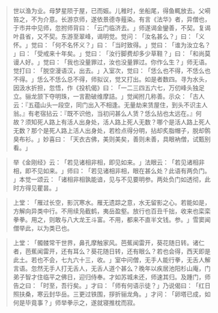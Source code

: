 > 世以渔为业。母梦星陨于屋，已而娠。儿稚时，坐船尾，得鱼輒放去。父嗬笞之，不为介意。长游京师，遂依景德寺薤染。有言《法华》者，异僧也，于市井中见师，忽拊师背曰：​「云门临济去。​」师遂谒金鑾善，不契。复谒叶县省，又不契。东游至翠峰，谒明觉。觉问：​「汝名甚么？​」曰：​「义怀。​」觉曰：​「何不名怀义？​」曰：​「当时致得。​」觉曰：​「谁为汝立名？​」曰：​「受戒来十年矣。​」觉曰：​「汝行脚费却多少草鞋？​」曰：​「和尚莫谩人好。​」觉曰：​「我也没量罪过，汝也没量罪过。你作么生？​」师无语。觉打曰：​「脱空漫语汉，出去。​」入室次，觉曰：​「恁么也不得，不恁么也不得。​」恁么不恁么总不得，师拟议，觉又打出。如是者数四。寻为水头，因汲水折担，忽悟，作《投机偈》曰：​「一二三四五六七，万仞峰头独足立。骊龙颔下夺明珠，一言勘破维摩詰。​」觉闻拊几称善。示众：​「古人云：『五蕴山头一段空，同门出入不相逢。无量劫来赁屋住，到头不识主人翁。』有老宿拈云：『既不识他，当初问甚么人赁？恁么拈也太远在。』何故？须知死人路上有活人出身处，活人路上死人无数？哪个是活人路上死人无数？那个是死人路上活人出身处，若检点得分明，拈却炙脂帽子，脱却鹘臭布衫。​」妙喜曰：​「天衣古佛，美则美矣，善则未善，具眼衲僧，试甄别看。​」

> 举《金刚经》云：​「若见诸相非相，即见如来。​」法眼云：​「若见诸相非相，即不见如来。​」师曰：​「若见诸相非相，眼在甚么处？此语有两负门。​」本觉一颂云：​「诸相非相孰能谙，见与不见要明参。两处负门如透彻，此时方得见瞿昙。​」

> 上堂：​「雁过长空，影沉寒水。雁无遗踪之意，水无留影之心。若能如是，方解向异类中行。不用续凫截鹤，夷岳盈壑。放行也百丑千拙，收来也栾栾拳拳。用之，则敢与八大龙王斗富。不用，都来不直半文钱。参。​」雪窦闻僧举此，以为类已也。

> 上堂：​「髑髅常干世界，鼻孔摩触家风。芭蕉闻雷开，葵花随日转。诸仁者，芭蕉闻雷开，还有耳么？葵花随日转，还有眼么？若也会得，西天即是此土。若也不会，七九六十三，收。​」室中问僧，无手人能行拳，无舌人解言语。忽然无手人打无舌人，无舌人道个甚么？晚年以疾居池阳杉山庵，门弟子智才住临平之佛日，迎归侍奉。才如苏城未还，师速其归。及踵门，师告之曰：​「时至，吾行矣。​」才曰：​「师有何语示徒？​」乃说偈曰：​「红日照扶桑，寒云封华岳。三更过铁围，拶折骊龙角。​」才问：​「卵塔已成，如何是毕竟事？​」师举拳示之，遂就寝推枕而寂。


